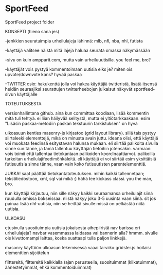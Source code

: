 SportFeed
=========

SportFeed project folder

KONSEPTI (hieno sana jes)

-jenkkien seuratuimpia urheilulajeja lähinnä: mlb, nfl, nba, nhl, futista

-käyttäjä valitsee näistä mitä lajeja haluaa seurata omassa näkymässään

-sivu on kuin ampparit.com, mutta vain urheiluuutisilla. you feel me, bro?

-käyttäjät vois pystyä kommentoimaan uutisia eiks je? miten ois upvote/downvote kans? hyvää paskaa

-TWITTER osio:
  hakukenttä jolla voi hakea käyttäjiä twitteristä, lisätä itsensä heidän seuraajiksi
	seurattujen twitterheebojen julkaisut näkyvät sportfeed-sivun käyttäjälle


TOTEUTUKSESTA 

versionhallintana github. aina kun committaa koodiaan, lisää kommentin mitä tuli tehtyä. ei liian häilyvää
selitystä, mutta ei yltiötarkkaakaan. esim "Lisäsin paskaa-metodiin paskan tekstuurin tarkistuksen" on hyvä

ulkoasuun kenties masonry-js kirjastoo (grid layout library). sillä tais pystyy siirteleeki elementtejä,
mikä on minusta avain juttu. ideana olisi, että käyttäjä voi muokata feedinsä esitystavan halunsa mukaan. 
eli siirtää palikoita sivulla sinne sun tänne, ja tämä tallentuu käyttäjän tietoihin jotensakin. varmaan vois toimii
että tallentaa tietokantaan palikoiden koordinaattiarvot. palikoilla tarkoitan urheilulajifeedimöhkäleitä. 
eli käyttäjä ei voi siirtää esim yksittäisiä futisuutisia sinne tänne, vaan vain koko futisuutisten parentelementtiä.

JUKKA! saat päättää tietokantatoteutuksen. mihin kaikki tallennetaan; tekstitiedostoon, xml, sql vai mikä :) hähä
tee kickass classi. you the man, bro.

kun käyttäjä kirjautuu, niin sille näkyy kaikki seuraamansa urheilulajit siinä ruudulla omissa bokseissaa. 
niistä näkyy joku 3-5 uusinta vaan siinä. sit jos painaa lisää nhl-uutisia, niin se heittää sivulle missä 
on pelkästää niitä uutisia.


ULKOASU

etusivulla suosituimpia uutisia jokaisesta aihepiiristä
nav barissa eri urheilulajeja? navbar vasemmassa laidassa vai bannerin alla? hmmm. sivulle ois kivuttomampi laittaa,
koska suattaapi tulla paljon linkkejä. 

masonry käyttöön ulkoasun tekemisessä vaaai tarviiko
gridster.js hoitaisi elementtien sijoittelun

filttereitä, filttereitä kaikkialla (ajan perusteella, suosituimmat (klikatuimmat), äänestetyimmät, 
ehkä kommentoiduimmat)
